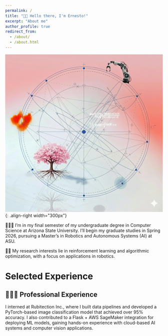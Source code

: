 ```yaml
---
permalink: /
title: "👋🏼 Hello there, I'm Ernesto!"
excerpt: "About me"
author_profile: true
redirect_from: 
  - /about/
  - /about.html
---
```


![Illustration of things I find amazing](/images/idk_but_looks_cool.png){: .align-right width="300px"}

👨🏽‍💻 I’m in my final semester of my undergraduate degree in Computer Science at Arizona State University. I’ll begin my graduate studies in Spring 2026, pursuing a Master’s in Robotics and Autonomous Systems (AI) at ASU.

🤖🔬 My research interests lie in reinforcement learning and algorithmic optimization, with a focus on applications in robotics.

# Selected Experience

## 👨🏽‍💼 Professional Experience
I interned at Rubitection Inc., where I built data pipelines and developed a PyTorch-based image classification model that achieved over 95% accuracy. I also contributed to a Flask + AWS SageMaker integration for deploying ML models, gaining hands-on experience with cloud-based AI systems and computer vision applications.